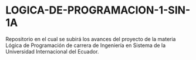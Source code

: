 # LOGICA-DE-PROGRAMACION-1-SIN-1A
Repositorio en el cual se subirá los avances del proyecto de la materia Lógica de Programación de carrera de Ingeniería en Sistema de la Universidad Internacional del Ecuador.
